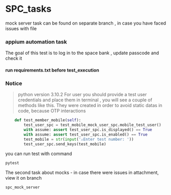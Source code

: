 # SPC_tasks

mock server task can be found on separate branch , in case you have faced issues with file

### appium automation task

The goal of this test is to log in to the space bank , update passcode and check it

#### run requirements.txt before test_execution

### Notice 
> python version 3.10.2
> For user you should provide a test user credentials and place them in terminal  , you will see a couple of methods like this. They were created in order to avoid static datas in code, because OTP interactions

```Python
    def test_member_mobile(self):
        test_user_spc = test_mobile_mock_user_spc.mobile_test_user()
        with assume: assert test_user_spc.is_displayed() == True
        with assume: assert test_user_spc.is_enabled() == True
        test_mobile = str(input('⚠️Enter test number: '))
        test_user_spc.send_keys(test_mobile)
```

you can run test with command
```commandline
pytest
```

The second task about mocks - in case there were issues in attachment, view it on branch

```commandline
spc_mock_server
```

